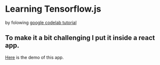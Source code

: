 # Learning Tensorflow.js 
by folowing [google codelab tutorial](https://codelabs.developers.google.com/codelabs/tfjs-training-regression/index.html#0)

## To make it a bit challenging I put it inside a react app.

[Here]( https://makannew.github.io/tensorflow-js-practice/) is the demo of this app.
